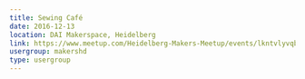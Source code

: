 ```yaml
---
title: Sewing Café
date: 2016-12-13
location: DAI Makerspace, Heidelberg
link: https://www.meetup.com/Heidelberg-Makers-Meetup/events/lkntvlyvqbrb/
usergroup: makershd
type: usergroup
---
```

